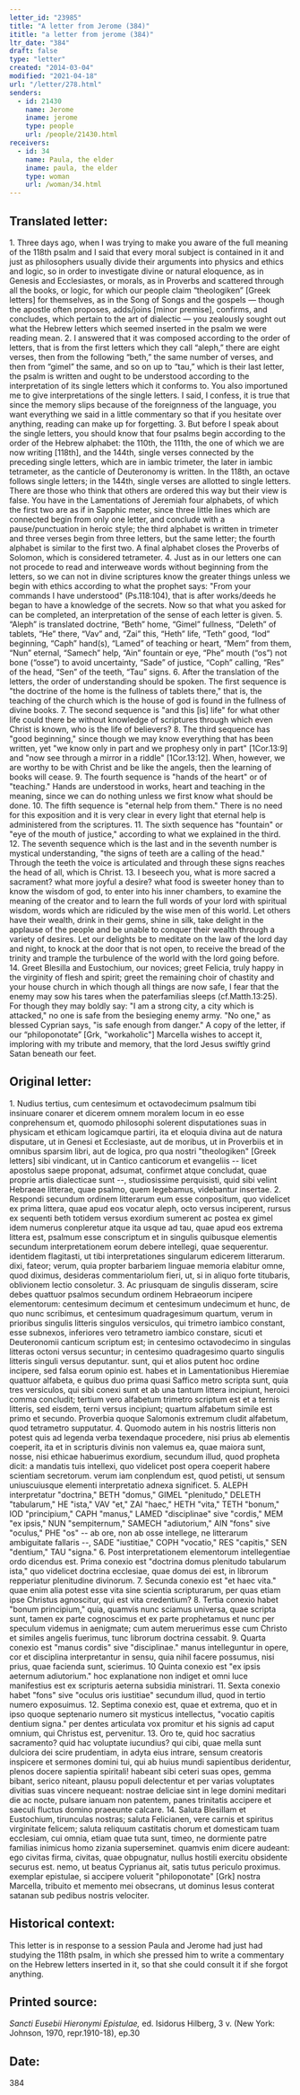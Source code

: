 ```yaml
---
letter_id: "23985"
title: "A letter from Jerome (384)"
ititle: "a letter from jerome (384)"
ltr_date: "384"
draft: false
type: "letter"
created: "2014-03-04"
modified: "2021-04-18"
url: "/letter/278.html"
senders:
  - id: 21430
    name: Jerome
    iname: jerome
    type: people
    url: /people/21430.html
receivers:
  - id: 34
    name: Paula, the elder
    iname: paula, the elder
    type: woman
    url: /woman/34.html
---
```

<h2> Translated letter:</h2>1.  Three days ago, when I was trying to make you aware of the full meaning of the 118th psalm and I said that every moral subject is contained in it and just as philosophers usually divide their arguments into physics and ethics and logic, so in order to investigate divine or natural eloquence, as in Genesis and Ecclesiastes, or morals, as in Proverbs and scattered through all the books, or logic, for which our people claim “theologiken” [Greek letters] for themselves, as in the Song of Songs and the gospels — though the apostle often proposes, adds/joins [minor premise], confirms, and concludes, which pertain to the art of dialectic — you zealously sought out what the Hebrew letters which seemed inserted in the psalm we were reading mean.
2.  I answered that it was composed according to the order of letters, that is from the first letters which they call “aleph,” there are eight verses, then from the following “beth,” the same number of verses, and then from “gimel” the same, and so on up to “tau,” which is their last letter, the psalm is written and ought to be understood according to the interpretation of its single letters which it conforms to.  You also importuned me to give interpretations of the single letters.  I said, I confess, it is true that since the memory slips because of the foreignness of the language, you want everything we said in a little commentary so that if you hesitate over anything, reading can make up for forgetting.
3.  But before I speak about the single letters, you should know that four psalms begin according to the order of the Hebrew alphabet:  the 110th, the 111th, the one of which we are now writing [118th], and the 144th, single verses connected by the preceding single letters, which are in iambic trimeter, the later in iambic tetrameter, as the canticle of Deuteronomy is written.  In the 118th, an octave follows single letters; in the 144th, single verses are allotted to single letters.  There are those who think that others are ordered this way but their view is false.  You have in the Lamentations of Jeremiah four alphabets, of which the first two are as if in Sapphic meter, since three little lines which are connected begin from only one letter, and conclude with a pause/punctuation in heroic style; the third alphabet is written in trimeter and three verses begin from three letters, but the same letter; the fourth alphabet is similar to the first two.  A final alphabet closes the Proverbs of Solomon, which is considered tetrameter.
4.  Just as in our letters one can not procede to read and interweave words without beginning from the letters, so we can not in divine scriptures know the greater things unless we begin with ethics according to what the prophet says:  "From your commands I have understood" (Ps.118:104), that is after works/deeds he began to have a knowledge of the secrets.  Now so that what you asked for can be completed, an interpretation of the sense of each letter is given.
5.  “Aleph” is translated doctrine, “Beth” home, “Gimel” fullness, “Deleth” of tablets, “He” there, “Vav” and, “Zai” this, “Heth” life, “Teth” good, “Iod” beginning, “Caph” hand(s), “Lamed” of teaching or heart, “Mem” from them, “Nun” eternal, “Samech” help, “Ain” fountain or eye, “Phe” mouth (“os”) not bone (“osse”) to avoid uncertainty, “Sade” of justice, “Coph” calling, “Res” of the head, “Sen” of the teeth, “Tau” signs.
6.  After the translation of the letters, the order of understanding should be spoken.  The first sequence is "the doctrine of the home is the fullness of tablets there," that is, the teaching of the church which is the house of god is found in the fullness of divine books.
7.  The second sequence is "and this [is] life" for what other life could there be without knowledge of scriptures through which even Christ is known, who is the life of believers?
8.  The third sequence has "good beginning," since though we may know everything that has been written, yet "we know only in part and we prophesy only in part" [1Cor.13:9] and "now see through a mirror in a riddle" [1Cor.13:12].  When, however, we are worthy to be with Christ and be like the angels, then the learning of books will cease.
9.  The fourth sequence is "hands of the heart" or of "teaching."  Hands are understood in works, heart and teaching in the meaning, since we can do nothing unless we first know what should be done.
10.  The fifth sequence is "eternal help from them."  There is no need for this exposition and it is very clear in every light that eternal help is administered from the scriptures.
11.  The sixth sequence has "fountain" or "eye of the mouth of justice," according to what we explained in the third.
12.  The seventh sequence which is the last and in the seventh number is mystical understanding, "the signs of teeth are a calling of the head."  Through the teeth the voice is articulated and through these signs reaches the head of all, which is Christ.
13.  I beseech you, what is more sacred a sacrament? what more joyful a desire?  what food is sweeter honey than to know the wisdom of god, to enter into his inner chambers, to examine the meaning of the creator and to learn the full words of your lord with spiritual wisdom, words which are ridiculed by the wise men of this world.  Let others have their wealth, drink in their gems, shine in silk, take delight in the applause of the people and be unable to conquer their wealth through a variety of desires.  Let our delights be to meditate on the law of the lord day and night, to knock at the door that is not open, to receive the bread of the trinity and trample the turbulence of the world with the lord going before.
14.  Greet Blesilla and Eustochium, our novices; greet Felicia, truly happy in the virginity of flesh and spirit; greet the remaining choir of chastity and your house church in which though all things are now safe, I fear that the enemy may sow his tares when the paterfamilias sleeps (cf.Matth.13:25).  For though they may boldly say:  "I am a strong city, a city which is attacked," no one is safe from the besieging enemy army.  "No one," as blessed Cyprian says, "is safe enough from danger."  A copy of the letter, if our “philoponotate” [Grk, "workaholic"] Marcella wishes to accept it, imploring with my tribute and memory, that the lord Jesus swiftly grind Satan beneath our feet.
<h2 class="mt-4"> Original letter:</h2>1.  Nudius tertius, cum centesimum et octavodecimum psalmum tibi insinuare conarer et dicerem omnem moralem locum in eo esse conprehensum et, quomodo philosophi solerent disputationes suas in physicam et ethicam logicamque partiri, ita et eloquia divina aut de natura disputare, ut in Genesi et Ecclesiaste, aut de moribus, ut in Proverbiis et in omnibus sparsim libri, aut de logica, pro qua nostri "theologiken" [Greek letters] sibi vindicant, ut in Cantico canticorum et evangeliis -- licet  apostolus saepe proponat, adsumat, confirmet atque concludat, quae proprie artis dialecticae sunt --, studiosissime perquisisti, quid sibi velint Hebraeae litterae, quae psalmo, quem legebamus, videbantur insertae.
2.  Respondi secundum ordinem litterarum eum esse conpositum, quo videlicet ex prima littera, quae apud eos vocatur aleph, octo versus inciperent, rursus ex sequenti beth totidem versus exordium sumerent ac postea ex gimel idem numerus conpleretur atque ita usque ad tau, quae apud eos extrema littera est, psalmum esse conscriptum et in singulis quibusque elementis secundum interpretationem eorum debere intellegi, quae sequerentur.  identidem flagitasti, ut tibi interpretationes singularum edicerem litterarum.  dixi, fateor; verum, quia propter barbariem linguae memoria elabitur omne, quod diximus, desideras commentariolum fieri, ut, si in aliquo forte titubaris, oblivionem lectio consoletur.
3.  Ac priusquam de singulis disseram, scire debes quattuor psalmos secundum ordinem Hebraeorum incipere elementorum:  centesimum decimum et centesimum undecimum et hunc, de quo nunc scribimus, et centesimum quadragesimum quartum, verum in prioribus singulis litteris singulos versiculos, qui trimetro iambico constant, esse subnexos, inferiores vero tetrametro iambico constare, sicuti et Deuteronomii canticum scriptum est; in centesimo octavodecimo in singulas litteras octoni versus secuntur; in centesimo quadragesimo quarto singulis litteris singuli versus deputantur. sunt, qui et alios putent hoc ordine incipere, sed falsa eorum opinio est. habes et in Lamentationibus Hieremiae quattuor alfabeta, e quibus duo prima quasi Saffico metro scripta sunt, quia tres versiculos, qui sibi conexi sunt et ab una tantum littera incipiunt, heroici comma concludit; tertium vero alfabetum trimetro scriptum est et a ternis litteris, sed eisdem, terni versus incipiunt; quartum alfabetum simile est primo et secundo.  Proverbia quoque Salomonis extremum cludit alfabetum, quod tetrametro supputatur.
4.  Quomodo autem in his nostris litteris non potest quis ad legenda verba texendaque procedere, nisi prius ab elementis coeperit, ita et in scripturis divinis non valemus ea, quae maiora sunt, nosse, nisi ethicae habuerimus exordium, secundum illud, quod propheta dicit:  a mandatis tuis intellexi, quo videlicet post opera coeperit habere scientiam secretorum. verum iam conplendum est, quod petisti, ut sensum uniuscuiusque elementi interpretatio adnexa significet.
5.  ALEPH interpretatur "doctrina," BETH "domus," GIMEL "plenitudo," DELETH "tabularum," HE "ista," VAV "et," ZAI "haec," HETH "vita," TETH "bonum," IOD "principium," CAPH "manus," LAMED "disciplinae" sive "cordis," MEM "ex ipsis," NUN "sempiternum," SAMECH "adiutorium," AIN "fons" sive "oculus," PHE "os" -- ab ore, non ab osse intellege, ne litterarum ambiguitate fallaris --, SADE "iustitiae," COPH "vocatio," RES "capitis," SEN "dentium," TAU "signa."
6.  Post interpretationem elementorum intellegentiae ordo dicendus est.
Prima conexio est "doctrina domus plenitudo tabularum ista," quo videlicet doctrina ecclesiae, quae domus dei est, in librorum repperiatur plenitudine divinorum.
7.  Secunda conexio est "et haec vita." quae enim alia potest esse vita sine scientia scripturarum, per quas etiam ipse Christus agnoscitur, qui est vita credentium?
8.  Tertia conexio habet "bonum principium," quia, quamvis nunc sciamus universa, quae scripta sunt, tamen ex parte cognoscimus et ex parte prophetamus et nunc per speculum videmus in aenigmate; cum autem meruerimus esse cum Christo et similes angelis fuerimus, tunc librorum doctrina cessabit.
9.  Quarta conexio est "manus cordis" sive "disciplinae." manus intelleguntur in opere, cor et disciplina interpretantur in sensu, quia nihil facere possumus, nisi prius, quae facienda sunt, scierimus.
10  Quinta conexio est "ex ipsis aeternum adiutorium." hoc explanatione non indiget et omni luce manifestius est ex scripturis aeterna subsidia ministrari.
11.  Sexta conexio habet "fons" sive "oculus oris iustitiae" secundum illud, quod in tertio numero exposuimus.
12.  Septima conexio est, quae et extrema, quo et in ipso quoque septenario numero sit mysticus intellectus, "vocatio capitis dentium signa." per dentes articulata vox promitur et his signis ad caput omnium, qui Christus est, pervenitur.
13.  Oro te, quid hoc sacratius sacramento?  quid hac voluptate iucundius?  qui cibi, quae mella sunt dulciora dei scire prudentiam, in adyta eius intrare, sensum creatoris inspicere et sermones domini tui, qui ab huius mundi sapientibus deridentur, plenos docere sapientia spiritali!  habeant sibi ceteri suas opes, gemma bibant, serico niteant, plausu populi delectentur et per varias voluptates divitias suas vincere nequeant:  nostrae deliciae sint in lege domini meditari die ac nocte, pulsare ianuam non patentem, panes trinitatis accipere et saeculi fluctus domino praeeunte calcare.
14.  Saluta Blesillam et Eustochium, tirunculas nostras; saluta Felicianen, vere carnis et spiritus virginitate felicem; saluta reliquum castitatis chorum et domesticam tuam ecclesiam, cui omnia, etiam quae tuta sunt, timeo, ne dormiente patre familias inimicus homo zizania superseminet. quamvis enim dicere audeant:  ego civitas firma, civitas, quae obpugnatur, nullus hostili exercitu obsidente securus est. nemo, ut beatus Cyprianus ait, satis tutus periculo proximus. exemplar epistulae, si accipere voluerit "philoponotate" [Grk] nostra Marcella, tribuito et memento mei obsecrans, ut dominus Iesus conterat satanan sub pedibus nostris velociter.
<h2 class="mt-4"> Historical context:</h2>This letter is in response to a session Paula and Jerome had just had studying the 118th psalm, in which she pressed him to write a commentary on the Hebrew letters inserted in it, so that she could consult it if she forgot anything.
<h2 class="mt-4"> Printed source:</h2><p><em>Sancti Eusebii Hieronymi Epistulae,</em> ed. Isidorus Hilberg, 3 v. (New York: Johnson, 1970, repr.1910-18), ep.30</p><h2 class="mt-4"> Date:</h2>384